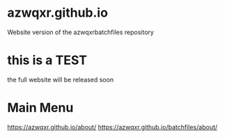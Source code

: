 # azwqxr.github.io
Website version of the azwqxrbatchfiles repository
# this is a TEST
the full website will be released soon
# Main Menu
https://azwqxr.github.io/about/
https://azwqxr.github.io/batchfiles/about/
